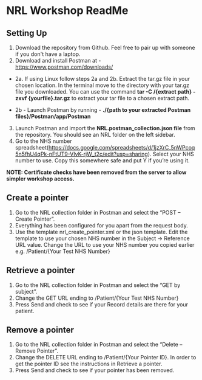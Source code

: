 NRL Workshop ReadMe
===================

Setting Up
----------
1.	Download the repository from Github. Feel free to pair up with someone if you don't have a laptop.
2.	Download and install Postman at - https://www.postman.com/downloads/

   + 2a. If using Linux follow steps 2a and 2b. Extract the tar.gz file in your chosen location. In the terminal move to the directory with your tar.gz file you downloaded. You can use the command **tar -C /{extract path} -zxvf {yourfile}.tar.gz** to extract your tar file to a chosen extract path. 
  
   + 2b - Launch Postman by running - **./{path to your extracted Postman files}/Postman/app/Postman**
  
3.	Launch Postman and import the **NRL.postman_collection.json file** from the repository. You should see an NRL folder on the left sidebar.
4.	Go to the NHS number spreadsheet(https://docs.google.com/spreadsheets/d/1jzXrC_5nWPcoq5n5fhU4qPk-nFtUT9-VIvK-rjW_t2c/edit?usp=sharing). Select your NHS number to use. Copy this somewhere safe and put Y if you’re using it.

**NOTE: Certificate checks have been removed from the server to allow simpler workshop access.**

Create a pointer
----------------
1.	Go to the NRL collection folder in Postman and select the “POST – Create Pointer”.
2.	Everything has been configured for you apart from the request body.
3.	Use the template nrl_create_pointer.xml or the json template. Edit the template to use your chosen NHS number in the Subject -> Reference URL value. Change the URL to use your NHS number you copied earlier e.g. /Patient/{Your Test NHS Number} 

Retrieve a pointer
------------------
1.	Go to the NRL collection folder in Postman and select the “GET by subject”.
2.	Change the GET URL ending to /Patient/{Your Test NHS Number}
3.	Press Send and check to see if your Record details are there for your patient.

Remove a pointer
----------------
1.	Go to the NRL collection folder in Postman and select the “Delete – Remove Pointer”.
2.	Change the DELETE URL ending to /Patient/{Your Pointer ID}. In order to get the pointer ID see the instructions in Retrieve a pointer.
3.	Press Send and check to see if your pointer has been removed.


